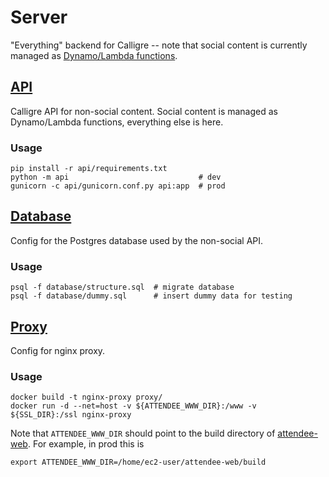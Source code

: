 # Server
"Everything" backend for Calligre -- note that social content is currently
managed as
[Dynamo/Lambda functions](https://github.com/calligre/lambda-functions).

## [API](api/)
Calligre API for non-social content. Social content is managed as Dynamo/Lambda
functions, everything else is here.

### Usage

    pip install -r api/requirements.txt
    python -m api                             # dev
    gunicorn -c api/gunicorn.conf.py api:app  # prod

## [Database](database/)
Config for the Postgres database used by the non-social API.

### Usage

    psql -f database/structure.sql  # migrate database
    psql -f database/dummy.sql      # insert dummy data for testing

## [Proxy](proxy/)
Config for nginx proxy.

### Usage

    docker build -t nginx-proxy proxy/
    docker run -d --net=host -v ${ATTENDEE_WWW_DIR}:/www -v ${SSL_DIR}:/ssl nginx-proxy

Note that `ATTENDEE_WWW_DIR` should point to the build directory of
[attendee-web](https://github.com/calligre/attendee-web). For example, in prod
this is

    export ATTENDEE_WWW_DIR=/home/ec2-user/attendee-web/build
